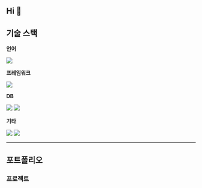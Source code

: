 ## Hi 👋

<!--
**JaeHee-devSpace/JaeHee-devSpace** is a ✨ _special_ ✨ repository because its `README.md` (this file) appears on your GitHub profile.

Here are some ideas to get you started:

- 🔭 I’m currently working on ...
- 🌱 I’m currently learning ...
- 👯 I’m looking to collaborate on ...
- 🤔 I’m looking for help with ...
- 💬 Ask me about ...
- 📫 How to reach me: ...
- 😄 Pronouns: ...
- ⚡ Fun fact: ...
-->

## 기술 스택
**언어**

<img src="https://img.shields.io/badge/java-007396?style=for-the-badge&logo=OpenJDK&logoColor=white">

**프레임워크**

<img src="https://img.shields.io/badge/spring-6DB33F?style=for-the-badge&logo=spring&logoColor=white"> 

**DB**

<img src="https://img.shields.io/badge/oracle-F80000?style=for-the-badge&logo=oracle&logoColor=white"> <img src="https://img.shields.io/badge/mysql-4479A1?style=for-the-badge&logo=mysql&logoColor=white"> 

**기타**

<img src="https://img.shields.io/badge/github-181717?style=for-the-badge&logo=github&logoColor=white"> <img src="https://img.shields.io/badge/git-F05032?style=for-the-badge&logo=git&logoColor=white">

---
## 포트폴리오

### 프로젝트

